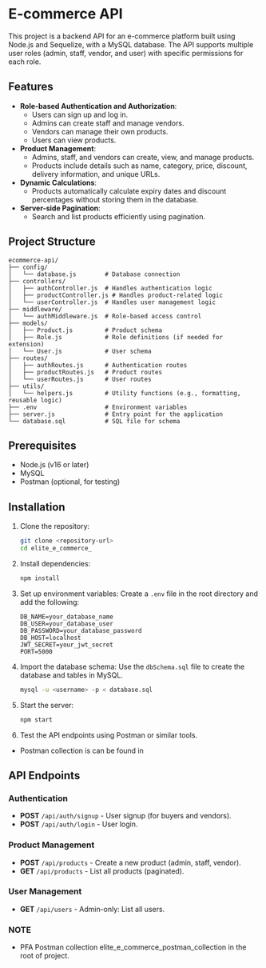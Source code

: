 # E-commerce API

This project is a backend API for an e-commerce platform built using Node.js and Sequelize, with a MySQL database. The API supports multiple user roles (admin, staff, vendor, and user) with specific permissions for each role.

## Features

- **Role-based Authentication and Authorization**:
  - Users can sign up and log in.
  - Admins can create staff and manage vendors.
  - Vendors can manage their own products.
  - Users can view products.
- **Product Management**:
  - Admins, staff, and vendors can create, view, and manage products.
  - Products include details such as name, category, price, discount, delivery information, and unique URLs.
- **Dynamic Calculations**:
  - Products automatically calculate expiry dates and discount percentages without storing them in the database.
- **Server-side Pagination**:
  - Search and list products efficiently using pagination.

## Project Structure

```
ecommerce-api/
├── config/
│   └── database.js        # Database connection
├── controllers/
│   ├── authController.js  # Handles authentication logic
│   ├── productController.js # Handles product-related logic
│   └── userController.js  # Handles user management logic
├── middleware/
│   └── authMiddleware.js  # Role-based access control
├── models/
│   ├── Product.js         # Product schema
│   ├── Role.js            # Role definitions (if needed for extension)
│   └── User.js            # User schema
├── routes/
│   ├── authRoutes.js      # Authentication routes
│   ├── productRoutes.js   # Product routes
│   └── userRoutes.js      # User routes
├── utils/
│   └── helpers.js         # Utility functions (e.g., formatting, reusable logic)
├── .env                   # Environment variables
├── server.js              # Entry point for the application
└── database.sql           # SQL file for schema
```

## Prerequisites

- Node.js (v16 or later)
- MySQL
- Postman (optional, for testing)

## Installation

1. Clone the repository:

   ```bash
   git clone <repository-url>
   cd elite_e_commerce_
   ```

2. Install dependencies:

   ```bash
   npm install
   ```

3. Set up environment variables: Create a `.env` file in the root directory and add the following:

   ```env
   DB_NAME=your_database_name
   DB_USER=your_database_user
   DB_PASSWORD=your_database_password
   DB_HOST=localhost
   JWT_SECRET=your_jwt_secret
   PORT=5000
   ```

4. Import the database schema: Use the `dbSchema.sql` file to create the database and tables in MySQL.

   ```bash
   mysql -u <username> -p < database.sql
   ```

5. Start the server:

   ```bash
   npm start
   ```

6. Test the API endpoints using Postman or similar tools.
  - Postman collection is can be found in 
## API Endpoints

### Authentication

- **POST** `/api/auth/signup` - User signup (for buyers and vendors).
- **POST** `/api/auth/login` - User login.

### Product Management

- **POST** `/api/products` - Create a new product (admin, staff, vendor).
- **GET** `/api/products` - List all products (paginated).

### User Management

- **GET** `/api/users` - Admin-only: List all users.

### NOTE
- PFA Postman collection elite_e_commerce_postman_collection in the root of project.

